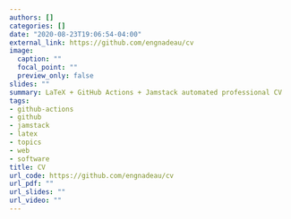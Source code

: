 ```yaml
---
authors: []
categories: []
date: "2020-08-23T19:06:54-04:00"
external_link: https://github.com/engnadeau/cv
image:
  caption: ""
  focal_point: ""
  preview_only: false
slides: ""
summary: LaTeX + GitHub Actions + Jamstack automated professional CV
tags:
- github-actions
- github
- jamstack
- latex
- topics
- web
- software
title: CV
url_code: https://github.com/engnadeau/cv
url_pdf: ""
url_slides: ""
url_video: ""
---
```

